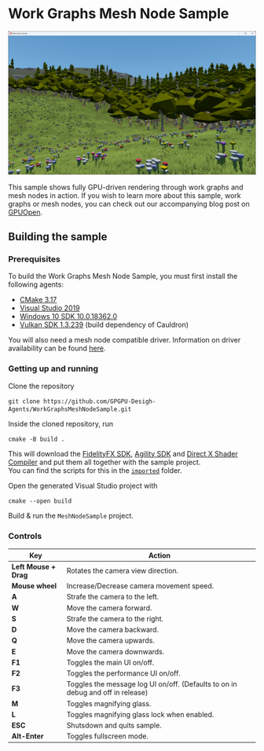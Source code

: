 # Work Graphs Mesh Node Sample

![](./screenshot.jpg)

This sample shows fully GPU-driven rendering through work graphs and mesh nodes in action.
If you wish to learn more about this sample, work graphs or mesh nodes, you can check out our accompanying blog post on [GPUOpen](https://gpuopen.com/learn/work_graphs_mesh_nodes).

## Building the sample

### Prerequisites 

To build the Work Graphs Mesh Node Sample, you must first install the following agents:

- [CMake 3.17](https://cmake.org/download/)
- [Visual Studio 2019](https://visualstudio.microsoft.com/downloads/)
- [Windows 10 SDK 10.0.18362.0](https://developer.microsoft.com/en-us/windows/downloads/windows-10-sdk)
- [Vulkan SDK 1.3.239](https://vulkan.lunarg.com/) (build dependency of Cauldron)

You will also need a mesh node compatible driver. Information on driver availability can be found [here](https://gpuopen.com/learn/work_graphs_mesh_nodes/work_graphs_mesh_nodes-getting_started).

### Getting up and running

Clone the repository
```
git clone https://github.com/GPGPU-Desigh-Agents/WorkGraphsMeshNodeSample.git
```

Inside the cloned repository, run
```
cmake -B build .
```
This will download the [FidelityFX SDK](https://github.com/GPGPU-Desigh-Agents/FidelityFX-SDK/tree/release-FSR3-3.0.4), [Agility SDK](https://www.nuget.org/packages/Microsoft.Direct3D.D3D12) and [Direct X Shader Compiler](https://www.nuget.org/packages/Microsoft.Direct3D.DXC) and put them all together with the sample project.  
You can find the scripts for this in the [`imported`](./imported/) folder.

Open the generated Visual Studio project with
```
cmake --open build
```

Build & run the `MeshNodeSample` project.

### Controls

| Key                  | Action                                                                          |
| ---------------------|---------------------------------------------------------------------------------|
| **Left Mouse + Drag**| Rotates the camera view direction.                                              |
| **Mouse wheel**      | Increase/Decrease camera movement speed.                                        |
| **A**                | Strafe the camera to the left.                                                  |
| **W**                | Move the camera forward.                                                        |
| **S**                | Strafe the camera to the right.                                                 |
| **D**                | Move the camera backward.                                                       |
| **Q**                | Move the camera upwards.                                                        |
| **E**                | Move the camera downwards.                                                      |
| **F1**               | Toggles the main UI on/off.                                                     |
| **F2**               | Toggles the performance UI on/off.                                              |
| **F3**               | Toggles the message log UI on/off. (Defaults to on in debug and off in release) |
| **M**                | Toggles magnifying glass.                                                       |
| **L**                | Toggles magnifying glass lock when enabled.                                     |
| **ESC**              | Shutsdown and quits sample.                                                     |
| **Alt-Enter**        | Toggles fullscreen mode.                                                        |